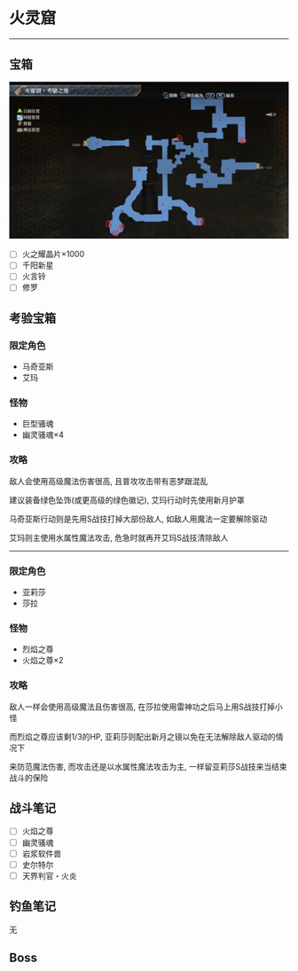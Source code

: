 # 火灵窟

---

## 宝箱

![火灵窟](./../images/map_火灵窟.jpg)

- [ ]  火之耀晶片×1000
- [ ]  千阳新星
- [ ]  火言铃
- [ ]  修罗

## 考验宝箱

### 限定角色

- 马奇亚斯
- 艾玛

### 怪物

- 巨型骚魂
- 幽灵骚魂×4

### 攻略

敌人会使用高级魔法伤害很高, 且普攻攻击带有恶梦跟混乱

建议装备绿色坠饰(或更高级的绿色徽记), 艾玛行动时先使用新月护罩

马奇亚斯行动则是先用S战技打掉大部份敌人, 如敌人用魔法一定要解除驱动

艾玛则主使用水属性魔法攻击, 危急时就再开艾玛S战技清除敌人

---

### 限定角色

- 亚莉莎
- 莎拉

### 怪物

- 烈焰之尊
- 火焰之尊×2

### 攻略

敌人一样会使用高级魔法且伤害很高, 在莎拉使用雷神功之后马上用S战技打掉小怪

而烈焰之尊应该剩1/3的HP, 亚莉莎则配出新月之镜以免在无法解除敌人驱动的情况下

来防范魔法伤害, 而攻击还是以水属性魔法攻击为主, 一样留亚莉莎S战技来当结束战斗的保险

## 战斗笔记

- [ ] 火焰之尊
- [ ] 幽灵骚魂
- [ ] 岩浆软件兽
- [ ] 史尔特尔
- [ ] 天界判官・火炎

## 钓鱼笔记

无

## Boss